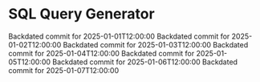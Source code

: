 # SQL Query Generator
Backdated commit for 2025-01-01T12:00:00
Backdated commit for 2025-01-02T12:00:00
Backdated commit for 2025-01-03T12:00:00
Backdated commit for 2025-01-04T12:00:00
Backdated commit for 2025-01-05T12:00:00
Backdated commit for 2025-01-06T12:00:00
Backdated commit for 2025-01-07T12:00:00
